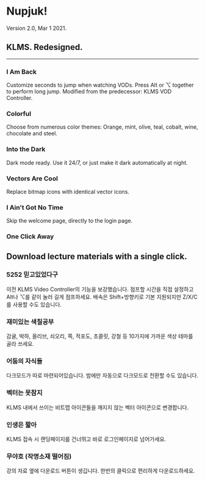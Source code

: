 # Nupjuk!
Version 2.0, Mar 1 2021.
## KLMS. Redesigned.
---
### I Am Back
Customize seconds to jump when watching VODs. Press Alt or ⌥ together to perform long jump. Modified from the predecessor: KLMS VOD Controller.
### Colorful
Choose from numerous color themes: Orange, mint, olive, teal, cobalt, wine, chocolate and steel. 
### Into the Dark
Dark mode ready.  Use it 24/7, or just make it dark automatically at night.
### Vectors Are Cool
Replace bitmap icons with identical vector icons.
### I Ain't Got No Time
Skip the welcome page, directly to the login page.
### One Click Away
Download lecture materials with a single click.
---
### 5252 믿고있었다구
이전 KLMS Video Controller의 기능을 보강했습니다. 점프할 시간을 직접 설정하고 Alt나 ⌥를 같이 눌러 길게 점프하세요. 배속은 Shift+방향키로 기본 지원되지만 Z/X/C를 사용할 수도 있습니다.
### 재미있는 색칠공부
감귤, 박하, 올리브, 쇠오리, 쪽, 적포도, 초콜릿, 강철 등 10가지에 가까운 색상 테마를 골라 쓰세요.
### 어둠의 자식들
다크모드가 따로 마련되어있습니다. 밤에만 자동으로 다크모드로 전환할 수도 있습니다.
### 벡터는 못참지
KLMS 내에서 쓰이는 비트맵 아이콘들을 깨지지 않는 벡터 아이콘으로 변경합니다.
### 인생은 짧아
KLMS 접속 시 랜딩페이지를 건너뛰고 바로 로그인페이지로 넘어가세요.
### 무야호 (작명소재 떨어짐)
강의 자료 옆에 다운로드 버튼이 생깁니다. 한번의 클릭으로 편리하게 다운로드하세요.